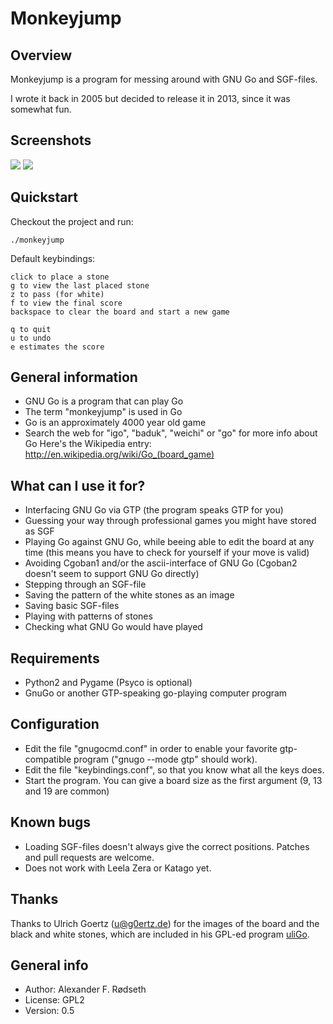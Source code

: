 # Monkeyjump

## Overview

Monkeyjump is a program for messing around with GNU Go and SGF-files.

I wrote it back in 2005 but decided to release it in 2013, since it was somewhat fun.

## Screenshots

![](screenshots/2005.png)
![](screenshots/2013-08-02_1.png)


## Quickstart

Checkout the project and run:

```
./monkeyjump
```

Default keybindings:

```
click to place a stone
g to view the last placed stone
z to pass (for white)
f to view the final score
backspace to clear the board and start a new game

q to quit
u to undo
e estimates the score
```

## General information

* GNU Go is a program that can play Go
* The term "monkeyjump" is used in Go
* Go is an approximately 4000 year old game
* Search the web for "igo", "baduk", "weichi" or "go" for more info about Go
  Here's the Wikipedia entry: http://en.wikipedia.org/wiki/Go_(board_game)


## What can I use it for?

* Interfacing GNU Go via GTP (the program speaks GTP for you)
* Guessing your way through professional games you might have stored as SGF
* Playing Go against GNU Go, while beeing able to edit the board at any time (this means you have to check for yourself if your move is valid)
* Avoiding Cgoban1 and/or the ascii-interface of GNU Go (Cgoban2 doesn't seem to support GNU Go directly)
* Stepping through an SGF-file
* Saving the pattern of the white stones as an image
* Saving basic SGF-files
* Playing with patterns of stones
* Checking what GNU Go would have played


## Requirements

* Python2 and Pygame (Psyco is optional)
* GnuGo or another GTP-speaking go-playing computer program


## Configuration

* Edit the file "gnugocmd.conf" in order to enable your favorite gtp-compatible program ("gnugo --mode gtp" should work).
* Edit the file "keybindings.conf", so that you know what all the keys does.
* Start the program. You can give a board size as the first argument (9, 13 and 19 are common)


## Known bugs

* Loading SGF-files doesn't always give the correct positions. Patches and pull requests are welcome.
* Does not work with Leela Zera or Katago yet.


## Thanks

Thanks to Ulrich Goertz (u@g0ertz.de) for the images of the board and the black and white stones,
which are included in his GPL-ed program [uliGo](http://www.u-go.net/uligo/).


## General info

* Author: Alexander F. Rødseth
* License: GPL2
* Version: 0.5
